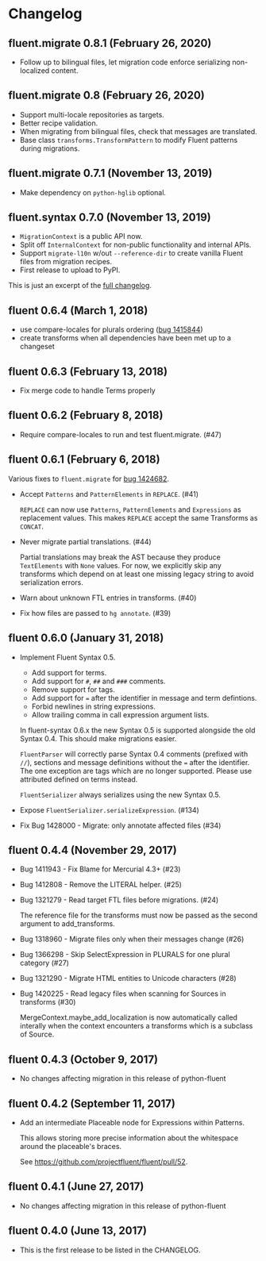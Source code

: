# Changelog

## fluent.migrate 0.8.1 (February 26, 2020)

  - Follow up to bilingual files, let migration code enforce serializing non-localized content.

## fluent.migrate 0.8 (February 26, 2020)

  - Support multi-locale repositories as targets.
  - Better recipe validation.
  - When migrating from bilingual files, check that messages are translated.
  - Base class `transforms.TransformPattern` to modify Fluent patterns during migrations.

## fluent.migrate 0.7.1 (November 13, 2019)

  - Make dependency on `python-hglib` optional.

## fluent.syntax 0.7.0 (November 13, 2019)

  - `MigrationContext` is a public API now.
  - Split off `InternalContext` for non-public functionality and
  internal APIs.
  - Support `migrate-l10n` w/out `--reference-dir` to create vanilla
  Fluent files from migration recipes.
  - First release to upload to PyPI.

This is just an excerpt of the [full changelog](https://hg.mozilla.org/l10n/fluent-migration/changelog?rev=0.6.4::0.7.0&revcount=80).

## fluent 0.6.4 (March 1, 2018)

  - use compare-locales for plurals ordering ([bug 1415844](https://bugzilla.mozilla.org/show_bug.cgi?id=1415844))
  - create transforms when all dependencies have been met up to a changeset

## fluent 0.6.3 (February 13, 2018)

  - Fix merge code to handle Terms properly

## fluent 0.6.2 (February 8, 2018)

  - Require compare-locales to run and test fluent.migrate. (#47)

## fluent 0.6.1 (February 6, 2018)

Various fixes to `fluent.migrate` for [bug 1424682][].

[bug 1424682]: https://bugzilla.mozilla.org/show_bug.cgi?id=1424682

  - Accept `Patterns` and `PatternElements` in `REPLACE`. (#41)

    `REPLACE` can now use `Patterns`, `PatternElements` and `Expressions` as
    replacement values. This makes `REPLACE` accept the same Transforms as
    `CONCAT`.

  - Never migrate partial translations. (#44)

    Partial translations may break the AST because they produce
    `TextElements` with `None` values. For now, we explicitly skip any
    transforms which depend on at least one missing legacy string to avoid
    serialization errors.

  - Warn about unknown FTL entries in transforms. (#40)
  - Fix how files are passed to `hg annotate`. (#39)

## fluent 0.6.0 (January 31, 2018)

  - Implement Fluent Syntax 0.5.

    - Add support for terms.
    - Add support for `#`, `##` and `###` comments.
    - Remove support for tags.
    - Add support for `=` after the identifier in message and term
      defintions.
    - Forbid newlines in string expressions.
    - Allow trailing comma in call expression argument lists.

    In fluent-syntax 0.6.x the new Syntax 0.5 is supported alongside the old
    Syntax 0.4. This should make migrations easier.

    `FluentParser` will correctly parse Syntax 0.4 comments (prefixed with
    `//`), sections and message definitions without the `=` after the
    identifier. The one exception are tags which are no longer supported.
    Please use attributed defined on terms instead.

    `FluentSerializer` always serializes using the new Syntax 0.5.

  - Expose `FluentSerializer.serializeExpression`. (#134)

  - Fix Bug 1428000 - Migrate: only annotate affected files (#34)


## fluent 0.4.4 (November 29, 2017)

  - Bug 1411943 - Fix Blame for Mercurial 4.3+ (#23)
  - Bug 1412808 - Remove the LITERAL helper. (#25)
  - Bug 1321279 - Read target FTL files before migrations. (#24)

    The reference file for the transforms must now be passed as the second
    argument to add_transforms.

  - Bug 1318960 - Migrate files only when their messages change (#26)
  - Bug 1366298 - Skip SelectExpression in PLURALS for one plural category (#27)
  - Bug 1321290 - Migrate HTML entities to Unicode characters (#28)
  - Bug 1420225 - Read legacy files when scanning for Sources in transforms (#30)

    MergeContext.maybe_add_localization is now automatically called
    interally when the context encounters a transforms which is a subclass of
    Source.


## fluent 0.4.3 (October 9, 2017)

  - No changes affecting migration in this release of python-fluent


## fluent 0.4.2 (September 11, 2017)

  - Add an intermediate Placeable node for Expressions within Patterns.

    This allows storing more precise information about the whitespace around
    the placeable's braces.

    See https://github.com/projectfluent/fluent/pull/52.

## fluent 0.4.1 (June 27, 2017)

  - No changes affecting migration in this release of python-fluent

## fluent 0.4.0 (June 13, 2017)

  - This is the first release to be listed in the CHANGELOG.
